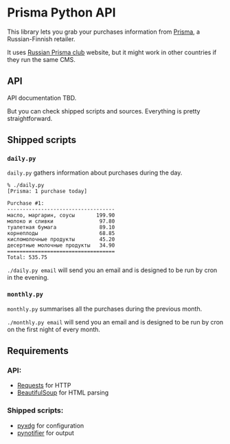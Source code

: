 Prisma Python API
==================

This library lets you grab your purchases information from [Prisma][prisma], a Russian-Finnish retailer.

It uses [Russian Prisma club][club] website, but it might work in other countries if they run
the same CMS.


API
----

API documentation TBD.

But you can check shipped scripts and sources. Everything is pretty straightforward.


Shipped scripts
----------------

### `daily.py`

`daily.py` gathers information about purchases during the day.

~~~~~~~~ShellSession
% ./daily.py  
[Prisma: 1 purchase today]

Purchase #1:
-----------------------------------
масло, маргарин, соусы       199.90
молоко и сливки               97.80
туалетная бумага              89.10
корнеплоды                    68.85
кисломолочные продукты        45.20
десертные молочные продукты   34.90
===================================
Total: 535.75
~~~~~~~~~

`./daily.py email` will send you an email and is designed to be run by cron in the evening.

### `monthly.py`

`monthly.py` summarises all the purchases during the previous month.

`./monthly.py email` will send you an email and is designed to be run by cron on the first night of every month.


Requirements
-------------

### API:

* [Requests](http://python-requests.org/) for HTTP
* [BeautifulSoup](http://www.crummy.com/software/BeautifulSoup/) for HTML parsing

### Shipped scripts:

* [pyxdg](https://freedesktop.org/www/Software/pyxdg/) for configuration
* [pynotifier](https://github.com/kirelagin/pynotifier) for output


 [prisma]:  http://prismamarket.ru/
 [club]:    http://www.sok-ru.tx.fi/
